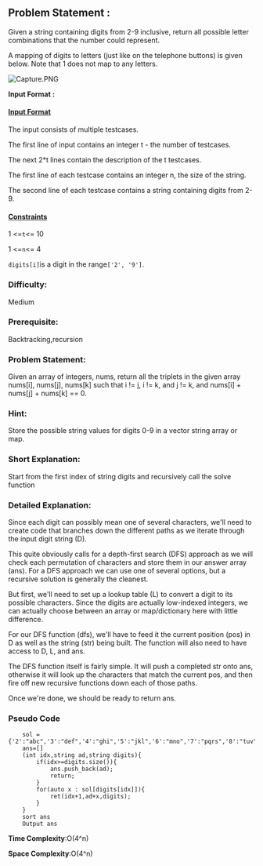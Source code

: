  ## **Problem Statement :**

Given a string containing digits from 2-9 inclusive, return all possible letter combinations that the number could represent.

A mapping of digits to letters (just like on the telephone buttons) is given below. Note that 1 does not map to any letters.

![Capture.PNG](https://prod-oj-files.s3.ap-south-1.amazonaws.com/upload/6d56e1e18e.png)

**Input Format :**
#### **<u>Input Format</u>**

The input consists of multiple testcases.

The first line of input contains an integer t - the number of testcases.

The next 2*t lines contain the description of the t testcases.

The first line of each testcase contains an integer n, the size of the string.

The second line of each testcase contains a string containing digits from 2-9.

#### **<u>Constraints</u>**

1 <=`t`<= 10

1 <=`n`<= 4

`digits[i]`is a digit in the range`['2', '9']`.



### Difficulty:

Medium

### Prerequisite:

Backtracking,recursion

### Problem Statement:

Given an array of integers, nums, return all the triplets in the given array nums[i], nums[j], nums[k] such that i != j, i != k, and j != k, and nums[i] + nums[j] + nums[k] == 0.

### Hint:

Store the possible string values for digits 0-9 in a vector string array or map.

### Short Explanation:

Start from the first index of string digits and recursively call the solve function

### Detailed Explanation:

Since each digit can possibly mean one of several characters, we'll need to create code that branches down the different paths as we iterate through the input digit string (D).

This quite obviously calls for a depth-first search (DFS) approach as we will check each permutation of characters and store them in our answer array (ans). For a DFS approach we can use one of several options, but a recursive solution is generally the cleanest.

But first, we'll need to set up a lookup table (L) to convert a digit to its possible characters. Since the digits are actually low-indexed integers, we can actually choose between an array or map/dictionary here with little difference.

For our DFS function (dfs), we'll have to feed it the current position (pos) in D as well as the string (str) being built. The function will also need to have access to D, L, and ans.

The DFS function itself is fairly simple. It will push a completed str onto ans, otherwise it will look up the characters that match the current pos, and then fire off new recursive functions down each of those paths.

Once we're done, we should be ready to return ans.

### Pseudo Code

```
    sol = {'2':"abc",'3':"def",'4':"ghi",'5':"jkl",'6':"mno",'7':"pqrs",'8':"tuv",'9':"wxyz"}
    ans=[]
    (int idx,string ad,string digits){
        if(idx>=digits.size()){
            ans.push_back(ad);
            return;
        }
        for(auto x : sol[digits[idx]]){
            ret(idx+1,ad+x,digits);
        }
    }
    sort ans
    Output ans

```

**Time Complexity**:O(4^n)

**Space Complexity**:O(4^n)

